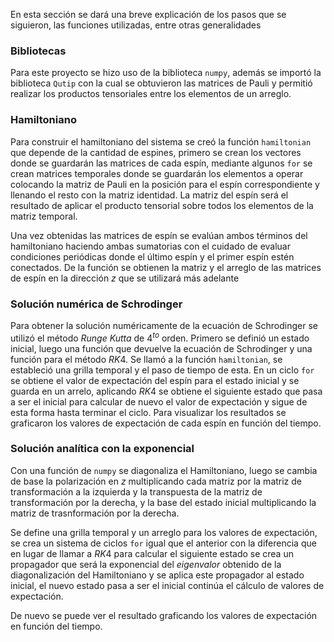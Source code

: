 En esta sección se dará una breve explicación de los pasos que se siguieron, las funciones utilizadas, entre otras generalidades

### Bibliotecas
Para este proyecto se hizo uso de la biblioteca `numpy`, además se importó la biblioteca `Qutip` con la cual se obtuvieron las matrices de Pauli y permitió realizar los productos tensoriales entre los elementos de un arreglo.

### Hamiltoniano
Para construir el hamiltoniano del sistema se creó la función `hamiltonian` que depende de la cantidad de espines, primero se crean los vectores donde se guardarán las matrices de cada espín, mediante algunos `for` se crean matrices temporales donde se guardarán los elementos a operar colocando la matriz de Pauli en la posición para el espín correspondiente y llenando el resto con la matriz identidad. La matriz del espín será el resultado de aplicar el producto tensorial sobre todos los elementos de la matriz temporal.

Una vez obtenidas las matrices de espín se evalúan ambos términos del hamiltoniano haciendo ambas sumatorias con el cuidado de evaluar condiciones periódicas donde el último espín y el primer espín estén conectados. De la función se obtienen la matriz y el arreglo de las matrices de espín en la dirección $z$ que se utilizará más adelante

### Solución numérica de Schrodinger
Para obtener la solución numéricamente de la ecuación de Schrodinger se utilizó el método $\textit{Runge Kutta}$ de $4^{to}$ orden. Primero se definió un estado inicial, luego una función que devuelve la ecuación de Schrodinger y una función para el método $RK4$. Se llamó a la función `hamiltonian`, se estableció una grilla temporal y el paso de tiempo de esta. En un ciclo `for` se obtiene el valor de expectación del espín para el estado inicial y se guarda en un arrelo, aplicando $RK4$ se obtiene el siguiente estado que pasa a ser el inicial para calcular de nuevo el valor de expectación y sigue de esta forma hasta terminar el ciclo. Para visualizar los resultados se graficaron los valores de expectación de cada espín en función del tiempo.

### Solución analítica con la exponencial
Con una función de `numpy` se diagonaliza el Hamiltoniano, luego se cambia de base la polarización en $z$ multiplicando cada matriz por la matriz de transformación a la izquierda y la transpuesta de la matriz de transformación por la derecha, y la base del estado inicial multiplicando la matriz de trasnformación por la derecha.

Se define una grilla temporal y un arreglo para los valores de expectación, se crea un sistema de ciclos `for` igual que el anterior con la diferencia que en lugar de llamar a $RK4$ para calcular el siguiente estado se crea un propagador que será la exponencial del $eigen valor$ obtenido de la diagonalización del Hamiltoniano y se aplica este propagador al estado inicial, el nuevo estado pasa a ser el inicial continúa el cálculo de valores de expectación.

De nuevo se puede ver el resultado graficando los valores de expectación en función del tiempo. 
